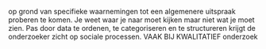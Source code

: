 op grond van specifieke waarnemingen tot een algemenere uitspraak proberen te komen.
Je weet waar je naar moet kijken maar niet wat je moet zien.
Pas door data te ordenen, te categoriseren en te structureren krijgt de onderzoeker zicht op sociale processen.
VAAK BIJ KWALITATIEF onderzoek

